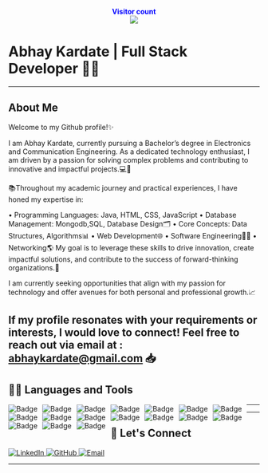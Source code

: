 <p align="center">
    <b style="color: blue;  ">Visitor count</b>
    <br>
    <a style="" href="https://https://github.com/abhaykardate">
        <img src="https://profile-counter.glitch.me/abhaykardate/count.svg" />
    </a>
</p>

# Abhay Kardate | Full Stack Developer 👨‍💻



---

## About Me

Welcome to my Github profile!✨

I am Abhay Kardate, currently pursuing a Bachelor’s degree in Electronics and Communication Engineering. As a dedicated technology enthusiast, I am driven by a passion for solving complex problems and contributing to innovative and impactful projects.💻🚀

📚Throughout my academic journey and practical experiences, I have honed my expertise in:

• Programming Languages: Java, HTML, CSS, JavaScript
• Database Management: Mongodb,SQL, Database Design🗂️
• Core Concepts: Data Structures, Algorithms📊
• Web Development🌐
• Software Engineering🧑‍💻
• Networking🌎
My goal is to leverage these skills to drive innovation, create impactful solutions, and contribute to the success of forward-thinking organizations.🌟

I am currently seeking opportunities that align with my passion for technology and offer avenues for both personal and professional growth.📈

If my profile resonates with your requirements or interests, I would love to connect! Feel free to reach out via
 email at : abhaykardate@gmail.com 📥
---


  


## 👨‍💻 **Languages and Tools**

<a href="https://github.com/abhaykardate" align="center">
    <img alt="Badge" style="float: left; margin-right: 10px;" src="https://img.shields.io/badge/html5%20-%23E34F26.svg?&style=for-the-badge&logo=html5&logoColor=white"/>
    <img alt="Badge" style="float: left; margin-right: 10px;" src="https://img.shields.io/badge/css3%20-%231572B6.svg?&style=for-the-badge&logo=css3&logoColor=white"/>
    <img alt="Badge" style="float: left; margin-right: 10px;" src="https://img.shields.io/badge/javascript%20-%23323330.svg?&style=for-the-badge&logo=javascript&logoColor=%23F7DF1E"/>
    <img alt="Badge" style="float: left; margin-right: 10px;" src="https://img.shields.io/badge/react%20-%2320232a.svg?&style=for-the-badge&logo=react&logoColor=%2361DAFB"/>
    <img alt="Badge" style="float: left; margin-right: 10px;" src="https://img.shields.io/badge/material-ui%20-%23F05033.svg?&style=for-the-badge&logo=mui&logoColor=white"/>
    <img alt="Badge" style="float: left; margin-right: 10px;" src="https://img.shields.io/badge/node.js%20-%2343853D.svg?&style=for-the-badge&logo=node.js&logoColor=white"/>
    <img alt="Badge" style="float: left; margin-right: 10px;" src="https://img.shields.io/badge/express.js%20-light.svg?&style=for-the-badge&logo=express&logoColor=white"/>
    <img alt="Badge" style="float: left; margin-right: 10px;" src="https://img.shields.io/badge/bootstrap%20-%23563D7C.svg?&style=for-the-badge&logo=bootstrap&logoColor=white"/>
    <img alt="Badge" style="float: left; margin-right: 10px;" src="https://img.shields.io/badge/tailwind-%2300ADD8.svg?&style=for-the-badge&logo=tailwindcss&logoColor=white"/>
    <img alt="Badge" style="float: left; margin-right: 10px;" src="https://img.shields.io/badge/MongoDB-%234ea94b.svg?&style=for-the-badge&logo=mongodb&logoColor=white"/>
    <img alt="Badge" style="float: left; margin-right: 10px;" src="https://img.shields.io/badge/mysql%20-grey.svg?&style=for-the-badge&logo=mysql&logoColor=white"/>
    <img alt="Badge" style="float: left; margin-right: 10px;" src="https://img.shields.io/badge/git%20-%23F05033.svg?&style=for-the-badge&logo=git&logoColor=white"/>
    <img alt="Badge" style="float: left; margin-right: 10px;" src="https://img.shields.io/badge/github%20-%23181717.svg?&style=for-the-badge&logo=github&logoColor=white"/>
    <img alt="Badge" style="float: left; margin-right: 10px;" src="https://img.shields.io/badge/netlify-purple.svg?style=for-the-badge&logo=netlify&logoColor=#00C7B7"/>
    <img alt="Badge" style="float: left; margin-right: 10px;" src="https://img.shields.io/badge/vercel-blue.svg?style=for-the-badge&logo=vercel&logoColor=white"/>
    <img alt="Badge" style="float: left; margin-right: 10px;" src="https://img.shields.io/badge/render-yellow.svg?style=for-the-badge&logo=render&logoColor=white"/>
    <img alt="Badge" style="float: left; margin-right: 10px;" src="https://img.shields.io/badge/java-%23ED8B00.svg?&style=for-the-badge&logo=openjdk&logoColor=white"/>
</a>

---


---

## 💬 **Let's Connect**

<p align="">
  <a href="https://www.linkedin.com/in/abhay-kardate-3046aa226/" target="_blank">
    <img src="https://img.shields.io/badge/LinkedIn-0077B5?style=for-the-badge&logo=linkedin&logoColor=white" alt="LinkedIn">
  </a>
  <a href="https://github.com/abhaykardate" target="_blank">
    <img src="https://img.shields.io/badge/GitHub-181717?style=for-the-badge&logo=github&logoColor=white" alt="GitHub">
  </a>

  <a href="mailto:abhaykardate@gmail.com" target="_blank">
    <img src="https://img.shields.io/badge/Email-D14836?style=for-the-badge&logo=gmail&logoColor=white" alt="Email">
  </a>
</p>

---
